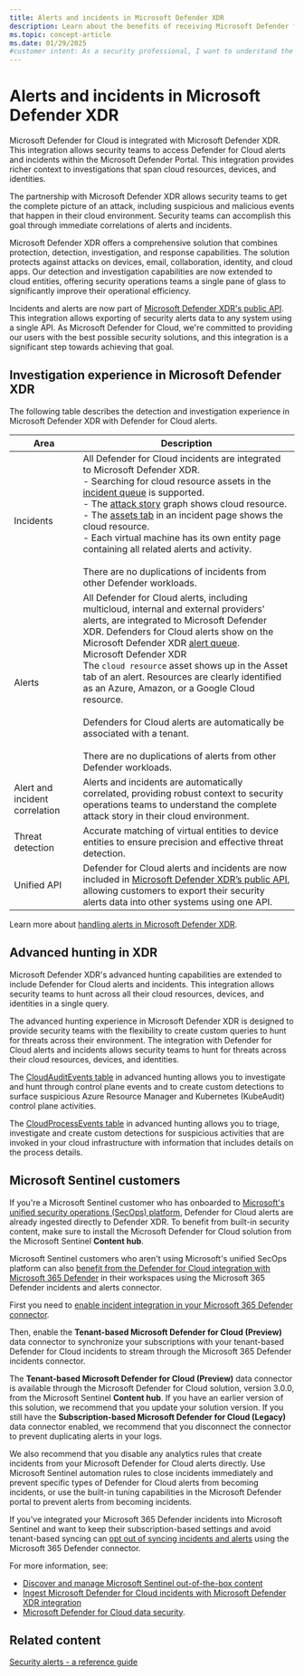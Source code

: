 ```yaml
---
title: Alerts and incidents in Microsoft Defender XDR
description: Learn about the benefits of receiving Microsoft Defender for Cloud's alerts in Microsoft Defender XDR 
ms.topic: concept-article
ms.date: 01/29/2025
#customer intent: As a security professional, I want to understand the benefits of integrating Microsoft Defender for Cloud alerts with Microsoft Defender XDR.
---
```


# Alerts and incidents in Microsoft Defender XDR

Microsoft Defender for Cloud is integrated with Microsoft Defender XDR. This integration allows security teams to access Defender for Cloud alerts and incidents within the Microsoft Defender Portal. This integration provides richer context to investigations that span cloud resources, devices, and identities.

The partnership with Microsoft Defender XDR allows security teams to get the complete picture of an attack, including suspicious and malicious events that happen in their cloud environment. Security teams can accomplish this goal through immediate correlations of alerts and incidents.

Microsoft Defender XDR offers a comprehensive solution that combines protection, detection, investigation, and response capabilities. The solution protects against attacks on devices, email, collaboration, identity, and cloud apps. Our detection and investigation capabilities are now extended to cloud entities, offering security operations teams a single pane of glass to significantly improve their operational efficiency.

Incidents and alerts are now part of [Microsoft Defender XDR's public API](/microsoft-365/security/defender/api-overview). This integration allows exporting of security alerts data to any system using a single API. As Microsoft Defender for Cloud, we're committed to providing our users with the best possible security solutions, and this integration is a significant step towards achieving that goal.

## Investigation experience in Microsoft Defender XDR

The following table describes the detection and investigation experience in Microsoft Defender XDR with Defender for Cloud alerts.

| Area | Description |
|--|--|
| Incidents | All Defender for Cloud incidents are integrated to Microsoft Defender XDR. <br> - Searching for cloud resource assets in the [incident queue](/microsoft-365/security/defender/incident-queue) is supported. <br> - The [attack story](/microsoft-365/security/defender/investigate-incidents#attack-story) graph shows cloud resource. <br> - The [assets tab](/microsoft-365/security/defender/investigate-incidents#assets) in an incident page shows the cloud resource. <br> - Each virtual machine has its own entity page containing all related alerts and activity. <br> <br> There are no duplications of incidents from other Defender workloads. |
| Alerts  | All Defender for Cloud alerts, including multicloud, internal and external providers’ alerts, are integrated to Microsoft Defender XDR. Defenders for Cloud alerts show on the Microsoft Defender XDR [alert queue](/microsoft-365/security/defender-endpoint/alerts-queue-endpoint-detection-response). <br>Microsoft Defender XDR<br> The `cloud resource` asset shows up in the Asset tab of an alert. Resources are clearly identified as an Azure, Amazon, or a Google Cloud resource. <br> <br> Defenders for Cloud alerts are automatically be associated with a tenant. <br> <br> There are no duplications of alerts from other Defender workloads.|
| Alert and incident correlation | Alerts and incidents are automatically correlated, providing robust context to security operations teams to understand the complete attack story in their cloud environment. |
| Threat detection | Accurate matching of virtual entities to device entities to ensure precision and effective threat detection. |
| Unified API | Defender for Cloud alerts and incidents are now included in [Microsoft Defender XDR’s public API](/microsoft-365/security/defender/api-overview), allowing customers to export their security alerts data into other systems using one API. |

Learn more about [handling alerts in Microsoft Defender XDR](/microsoft-365/security/defender/microsoft-365-security-center-defender-cloud).

## Advanced hunting in XDR

Microsoft Defender XDR's advanced hunting capabilities are extended to include Defender for Cloud alerts and incidents. This integration allows security teams to hunt across all their cloud resources, devices, and identities in a single query.

The advanced hunting experience in Microsoft Defender XDR is designed to provide security teams with the flexibility to create custom queries to hunt for threats across their environment. The integration with Defender for Cloud alerts and incidents allows security teams to hunt for threats across their cloud resources, devices, and identities.

The [CloudAuditEvents table](/defender-xdr/advanced-hunting-cloudauditevents-table) in advanced hunting allows you to investigate and hunt through control plane events and to create custom detections to surface suspicious Azure Resource Manager and Kubernetes (KubeAudit) control plane activities.  

The [CloudProcessEvents table](/defender-xdr/advanced-hunting-cloudauditevents-table) in advanced hunting allows you to triage, investigate and create custom detections for suspicious activities that are invoked in your cloud infrastructure with information that includes details on the process details.   

## Microsoft Sentinel customers

If you're a Microsoft Sentinel customer who has onboarded to [Microsoft's unified security operations (SecOps) platform](/azure/sentinel/microsoft-sentinel-defender-portal), Defender for Cloud alerts are already ingested directly to Defender XDR. To benefit from built-in security content, make sure to install the Microsoft Defender for Cloud solution from the Microsoft Sentinel **Content hub**. 

Microsoft Sentinel customers who aren't using Microsoft's unified SecOps platform can also [benefit from the Defender for Cloud integration with Microsoft 365 Defender](/azure/sentinel/ingest-defender-for-cloud-incidents) in their workspaces using the Microsoft 365 Defender incidents and alerts connector.

First you need to [enable incident integration in your Microsoft 365 Defender connector](/azure/sentinel/connect-microsoft-365-defender).

Then, enable the **Tenant-based Microsoft Defender for Cloud (Preview)** data connector to synchronize your subscriptions with your tenant-based Defender for Cloud incidents to stream through the Microsoft 365 Defender incidents connector.

The **Tenant-based Microsoft Defender for Cloud (Preview)** data connector is available through the Microsoft Defender for Cloud solution, version 3.0.0, from the Microsoft Sentinel **Content hub**. If you have an earlier version of this solution, we recommend that you update your solution version. If you still have the **Subscription-based Microsoft Defender for Cloud (Legacy)** data connector enabled, we recommend that you disconnect the connector to prevent duplicating alerts in your logs.

We also recommend that you disable any analytics rules that create incidents from your Microsoft Defender for Cloud alerts directly. Use Microsoft Sentinel automation rules to close incidents immediately and prevent specific types of Defender for Cloud alerts from becoming incidents, or use the built-in tuning capabilities in the Microsoft Defender portal to prevent alerts from becoming incidents.

If you've integrated your Microsoft 365 Defender incidents into Microsoft Sentinel and want to keep their subscription-based settings and avoid tenant-based syncing can [opt out of syncing incidents and alerts](/microsoft-365/security/defender/microsoft-365-security-center-defender-cloud) using the Microsoft 365 Defender connector.

For more information, see:

- [Discover and manage Microsoft Sentinel out-of-the-box content](/azure/sentinel/sentinel-solutions-deploy)
- [Ingest Microsoft Defender for Cloud incidents with Microsoft Defender XDR integration](/azure/sentinel/ingest-defender-for-cloud-incidents)
- [Microsoft Defender for Cloud data security](data-security.md#defender-for-cloud-and-microsoft-defender-365-defender-integration).

## Related content

[Security alerts - a reference guide](alerts-reference.md)

